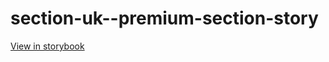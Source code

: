 # section-uk--premium-section-story

[View in storybook](https://raw.githack.com/Independent-Digital-News-and-Media-Ltd/indy-pwamp-sb/PR-1302-sb/index.html?path=/story/section-uk--premium-section-story)